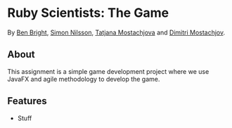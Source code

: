 # Ruby Scientists: The Game

By [Ben Bright](https://github.com/nooc), [Simon Nilsson](https://github.com/nilsson46), [Tatjana Mostachjova](https://github.com) and [Dimitri Mostachjov](https://github.com).


## About

This assignment is a simple game development project where we use JavaFX and agile methodology to develop the game.


## Features

- Stuff
